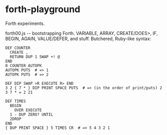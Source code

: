 # forth-playground

Forth experiments.

forth00.js -- bootstrapping Forth. VARIABLE, ARRAY, CREATE/DOES>, IF, BEGIN, AGAIN, VALUE/DEFER, and stuff. Butchered, Ruby-like syntax:
```
DEF COUNTER
  CREATE ,
  RETURN DUP 1 SWAP +! @
END
0 COUNTER AUTOPK
AUTOPK PUTS  # => 1
AUTOPK PUTS  # => 2

DEF DIP SWAP >R EXECUTE R> END
3 2 { 7 * } DIP PRINT SPACE PUTS  # => (in the order of print/puts) 2 3 7 * = 2 21

DEF TIMES
  BEGIN
    OVER EXECUTE
  1 - DUP ZERO? UNTIL
  2DROP
END
{ DUP PRINT SPACE } 5 TIMES CR  # => 5 4 3 2 1
```
